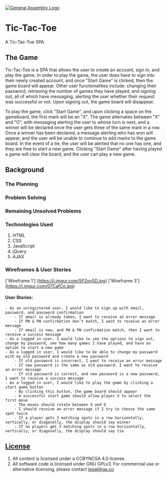 [![General Assembly Logo](https://camo.githubusercontent.com/1a91b05b8f4d44b5bbfb83abac2b0996d8e26c92/687474703a2f2f692e696d6775722e636f6d2f6b6538555354712e706e67)](https://generalassemb.ly/education/web-development-immersive)

# Tic-Tac-Toe

A Tic-Tac-Toe SPA.

## The Game

Tic-Tac-Toe is a SPA that allows the user to create an account, sign in, and play
the game. In order to play the game, the user does have to sign into their newly
created account, and once "Start Game" is clicked, then the game board will
appear. Other user functionalities include: changing their password, retrieving
the number of games they have played, and signing out, all of which have messaging,
alerting the user whether their request was successful or not. Upon signing out,
the game board will disappear.

To play the game, click "Start Game", and upon clicking a space on the gameboard,
the first mark will be an "X". The game alternates between "X" and "O", with
messaging alerting the user to whose turn is next, and a winner will be declared
once the user gets three of the same mark in a row. Once a winner has been declared,
a message alerting who has won will appear, and the user will be unable to continue
to add marks to the game board. In the event of a tie, the user will be alerted
that no one has one, and they are free to start a new game. Clicking "Start Game"
after having played a game will clear the board, and the user can play a new game.


## Background

### The Planning



### Problem Solving



### Remaining Unsolved Problems



### Technologies Used

1. HTML
2. CSS
3. JavaScript
4. jQuery
5. AJAX

### Wireframes & User Stories

['Wireframe 1'] (https://i.imgur.com/5P2ov5D.jpg)
['Wireframe 3'] (https://i.imgur.com/07CafCo.jpg)

#### User Stories:

```
- As an unregistered user, I would like to sign up with email, password, and password confirmation
    - If email is already taken, I want to receive an error message
    - If PW & PW confirmation don’t match, I want to receive an error message
    - If email is new, and PW & PW confirmation match, then I want to receive a success message
- As a logged in user, I would like to see the options to sign out, change my password, see how many games I have played, and have an option to start a new game
- As a logged in user, I would like to be able to change my password with my old password and create a new password
    - If old password is incorrect, I want to receive an error message
    - If new password is the same as old password, I want to receive an error message
    - If old password is correct, and new password is a new password, I want to receive a success message
- As a logged in user, I would like to play the game by clicking a start game button
    - By clicking this button, the game board should appear
    - A successful start game should allow player X to select the first move
    - The moves should rotate between X and O
    - I should receive an error message if I try to choose the same spot twice
    - If a player gets 3 matching spots in a row horizontally, vertically, or diagonally, the display should say winner
    - If no players get 3 matching spots in a row horizontally, vertically, or diagonally, the display should say tie
```


## [License](LICENSE)

1. All content is licensed under a CC­BY­NC­SA 4.0 license.
1. All software code is licensed under GNU GPLv3. For commercial use or
    alternative licensing, please contact legal@ga.co.

